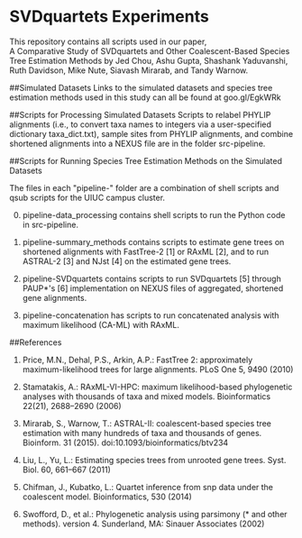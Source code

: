 # SVDquartets Experiments
This repository contains all scripts used in our paper,  
A Comparative Study of SVDquartets and Other Coalescent-Based Species Tree Estimation Methods 
by Jed Chou, Ashu Gupta, Shashank Yaduvanshi, Ruth Davidson, Mike Nute, Siavash Mirarab, and Tandy Warnow.

##Simulated Datasets
Links to the simulated datasets and species tree estimation methods used in this study can all be found at goo.gl/EgkWRk

##Scripts for Processing Simulated Datasets
Scripts to relabel PHYLIP alignments (i.e., to convert taxa names to integers via a user-specified dictionary taxa_dict.txt),
sample sites from PHYLIP alignments, and combine shortened alignments into a NEXUS file are in the folder src-pipeline.

##Scripts for Running Species Tree Estimation Methods on the Simulated Datasets

The files in each "pipeline-" folder are a combination of shell scripts and qsub scripts 
for the UIUC campus cluster. 

0) pipeline-data_processing contains shell scripts to run the Python code in src-pipeline. 

1) pipeline-summary_methods contains scripts to estimate gene trees on shortened alignments with 
FastTree-2 [1] or RAxML [2], and to run ASTRAL-2 [3] and NJst [4] on the estimated gene trees.

2) pipeline-SVDquartets contains scripts to run SVDquartets [5] through PAUP*'s [6] implementation
on NEXUS files of aggregated, shortened gene alignments. 

3) pipeline-concatenation has scripts to run concatenated analysis with maximum likelihood (CA-ML) with RAxML. 

##References
1. Price, M.N., Dehal, P.S., Arkin, A.P.: FastTree 2: approximately maximum-likelihood trees for large alignments. PLoS One 5, 9490 (2010)

2. Stamatakis, A.: RAxML-VI-HPC: maximum likelihood-based phylogenetic analyses with thousands of taxa and mixed models. Bioinformatics 22(21), 2688–2690 (2006)

3. Mirarab, S., Warnow, T.: ASTRAL-II: coalescent-based species tree estimation with many hundreds of taxa and thousands of genes. Bioinform. 31 (2015). doi:10.1093/bioinformatics/btv234

4. Liu, L., Yu, L.: Estimating species trees from unrooted gene trees. Syst. Biol. 60, 661–667 (2011)

5. Chifman, J., Kubatko, L.: Quartet inference from snp data under the coalescent model. Bioinformatics, 530 (2014)

6. Swofford, D., et al.: Phylogenetic analysis using parsimony (* and other methods). version 4. Sunderland, MA: Sinauer Associates (2002)
